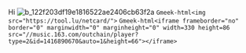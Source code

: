 Hi
![b_122f203df19e1816522ae2406cb63f2a](https://github.com/NNEZ2302/NNEZ2302.github.io/assets/173860045/3a1d7754-4ffb-4385-b134-9dbd074c83ce)
`Gmeek-html<img src="https://tool.lu/netcard/">`
`Gmeek-html<iframe frameborder="no" border="0" marginwidth="0" marginheight="0" width=330 height=86 src="//music.163.com/outchain/player?type=2&id=1416890670&auto=1&height=66"></iframe>`